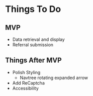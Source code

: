 
# Things To Do

## MVP

- Data retrieval and display
- Referral submission

## Things After MVP

- Polish Styling
  - Navtree rotating expanded arrow
- Add ReCaptcha
- Accessibility
